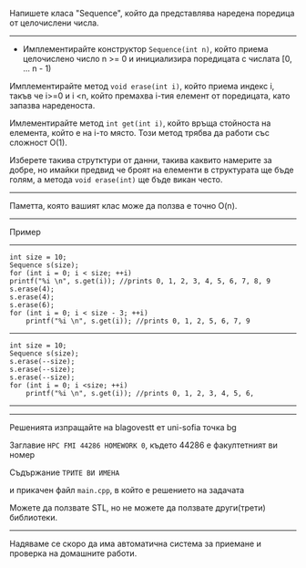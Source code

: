Напишете класа "Sequence", който да представлява наредена поредица от целочислени числа.

---

* Имплементирайте конструктор `Sequence(int n)`, който приема целочислено число n >= 0 и инициализира поредицата с числата [0, ... n - 1)

Имплементирайте метод `void erase(int i)`, който приема индекс i, такъв че i>=0 и i <n, който премахва i-тия елемент от поредицата, като запазва нареденоста.

Имлементирайте метод `int get(int i)`, който връща стойноста на елемента, който е на i-то място. Този метод трябва да работи със сложност O(1).

Изберете такива струтктури от данни, такива каквито намерите за добре, но имайки предвид че броят на елементи в структурата ще бъде голям, а методa `void erase(int)` ще бъде викан често.

---

Паметта, която вашият клас може да ползва е точно O(n).

---

Пример

---

```
int size = 10;
Sequence s(size);
for (int i = 0; i < size; ++i)
printf("%i \n", s.get(i)); //prints 0, 1, 2, 3, 4, 5, 6, 7, 8, 9
s.erase(4);
s.erase(4);
s.erase(6);
for (int i = 0; i < size - 3; ++i)
    printf("%i \n", s.get(i)); //prints 0, 1, 2, 5, 6, 7, 9
```

---

```
int size = 10;
Sequence s(size);
s.erase(--size);
s.erase(--size);
s.erase(--size);
for (int i = 0; i <size; ++i)
    printf("%i \n", s.get(i)); //prints 0, 1, 2, 3, 4, 5, 6,
```

---



---

Решенията изпращайте на blagovestt ет uni-sofia точка bg

Заглавие `HPC FMI 44286 HOMEWORK 0`, където 44286 е факултетният ви номер

Съдържание `ТРИТЕ ВИ ИМЕНА` 

и прикачен файл `main.cpp`, в който е решението на задачата

Можете да ползвате STL, но не можете да ползвате други(трети) библиотеки.

---

Надяваме се скоро да има автоматична система за приемане и проверка на домашните работи.
